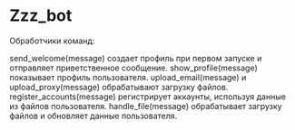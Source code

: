 # Zzz_bot

Обработчики команд:

send_welcome(message) создает профиль при первом запуске и отправляет приветственное сообщение.
show_profile(message) показывает профиль пользователя.
upload_email(message) и upload_proxy(message) обрабатывают загрузку файлов.
register_accounts(message) регистрирует аккаунты, используя данные из файлов пользователя.
handle_file(message) обрабатывает загрузку файлов и обновляет данные пользователя.